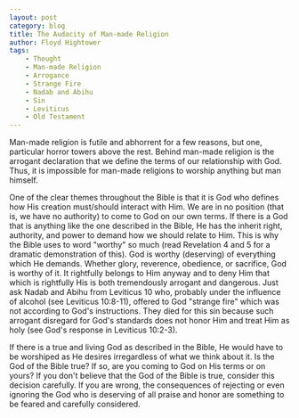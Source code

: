 ```yaml
---
layout: post
category: blog
title: The Audacity of Man-made Religion
author: Floyd Hightower
tags:
    - Thought
    - Man-made Religion
    - Arrogance
    - Strange Fire
    - Nadab and Abihu
    - Sin
    - Leviticus
    - Old Testament
---
```


Man-made religion is futile and abhorrent for a few reasons, but one, particular horror towers above the rest. Behind man-made religion is the arrogant declaration that we define the terms of our relationship with God. Thus, it is impossible for man-made religions to worship anything but man himself.

One of the clear themes throughout the Bible is that it is God who defines how His creation must/should interact with Him. We are in no position (that is, we have no authority) to come to God on our own terms. If there is a God that is anything like the one described in the Bible, He has the inherit right, authority, and power to demand how we should relate to Him. This is why the Bible uses to word "worthy" so much (read Revelation 4 and 5 for a dramatic demonstration of this). God is worthy (deserving) of everything which He demands. Whether glory, reverence, obedience, or sacrifice, God is worthy of it. It rightfully belongs to Him anyway and to deny Him that which is rightfully His is both tremendously arrogant and dangerous. Just ask Nadab and Abihu from Leviticus 10 who, probably under the influence of alcohol (see Leviticus 10:8-11), offered to God "strange fire" which was not according to God's instructions. They died for this sin because such arrogant disregard for God's standards does not honor Him and treat Him as holy (see God's response in Leviticus 10:2-3).

If there is a true and living God as described in the Bible, He would have to be worshiped as He desires irregardless of what we think about it. Is the God of the Bible true? If so, are you coming to God on His terms or on yours? If you don't believe that the God of the Bible is true, consider this decision carefully. If you are wrong, the consequences of rejecting or even ignoring the God who is deserving of all praise and honor are something to be feared and carefully considered.
